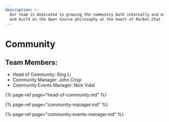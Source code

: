 ```yaml
---
description: >-
  Our team is dedicated to growing the community both internally and externally
  and build on the Open Source philosophy at the heart of Rocket.Chat
---
```


# Community

## Team Members:

* Head of Community: Sing Li
* Community Manager: John Crisp
* Community Events Manager: Nick Vidal

{% page-ref page="head-of-community.md" %}

{% page-ref page="community-manager.md" %}

{% page-ref page="community-events-manager.md" %}

